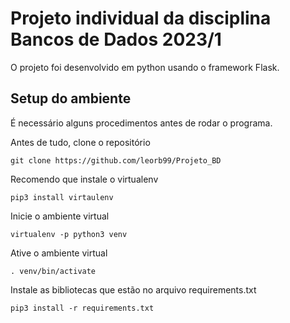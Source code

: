 # Projeto individual da disciplina Bancos de Dados 2023/1
O projeto foi desenvolvido em python usando o framework Flask.

## Setup do ambiente

É necessário alguns procedimentos antes de rodar o programa.

Antes de tudo, clone o repositório
```
git clone https://github.com/leorb99/Projeto_BD
```
Recomendo que instale o virtualenv
```
pip3 install virtaulenv
```
Inicie o ambiente virtual 
```
virtualenv -p python3 venv
```
Ative o ambiente virtual
```
. venv/bin/activate
```
Instale as bibliotecas que estão no arquivo requirements.txt
```
pip3 install -r requirements.txt
```
